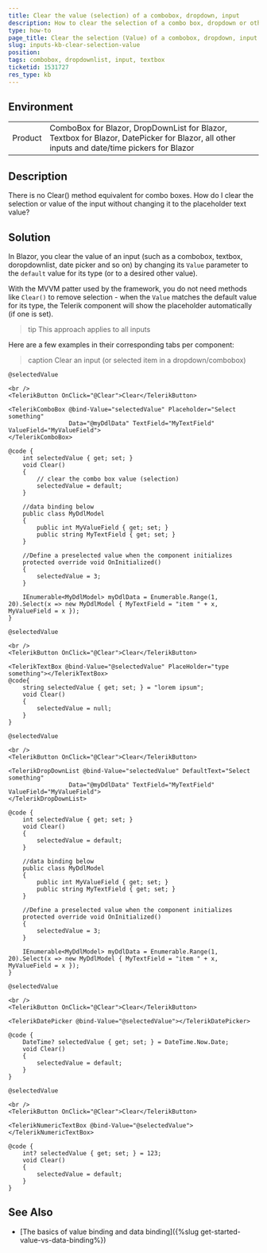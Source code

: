 ```yaml
---
title: Clear the value (selection) of a combobox, dropdown, input
description: How to clear the selection of a combo box, dropdown or other input
type: how-to
page_title: Clear the selection (Value) of a combobox, dropdown, input
slug: inputs-kb-clear-selection-value
position: 
tags: combobox, dropdownlist, input, textbox
ticketid: 1531727
res_type: kb
---
```


## Environment
<table>
	<tbody>
		<tr>
			<td>Product</td>
			<td>ComboBox for Blazor, DropDownList for Blazor, Textbox for Blazor, DatePicker for Blazor, all other inputs and date/time pickers for Blazor</td>
		</tr>
	</tbody>
</table>


## Description
There is no Clear() method equivalent for combo boxes. How do I clear the selection or value of the input without changing it to the placeholder text value?

## Solution
In Blazor, you clear the value of an input (such as a combobox, textbox, doropdownlist, date picker and so on) by changing its `Value` parameter to the `default` value for its type (or to a desired other value).

With the MVVM patter used by the framework, you do not need methods like `Clear()` to remove selection - when the `Value` matches the default value for its type, the Telerik component will show the placeholder automatically (if one is set).

>tip This approach applies to all inputs

Here are a few examples in their corresponding tabs per component:

>caption Clear an input (or selected item in a dropdown/combobox)

````ComboBox
@selectedValue

<br />
<TelerikButton OnClick="@Clear">Clear</TelerikButton>

<TelerikComboBox @bind-Value="selectedValue" Placeholder="Select something"
                 Data="@myDdlData" TextField="MyTextField" ValueField="MyValueField">
</TelerikComboBox>

@code {
    int selectedValue { get; set; }
    void Clear()
    {
        // clear the combo box value (selection)
        selectedValue = default;
    }

    //data binding below
    public class MyDdlModel
    {
        public int MyValueField { get; set; }
        public string MyTextField { get; set; }
    }

    //Define a preselected value when the component initializes
    protected override void OnInitialized()
    {
        selectedValue = 3;
    }

    IEnumerable<MyDdlModel> myDdlData = Enumerable.Range(1, 20).Select(x => new MyDdlModel { MyTextField = "item " + x, MyValueField = x });
}
````
````Textbox
@selectedValue

<br />
<TelerikButton OnClick="@Clear">Clear</TelerikButton>

<TelerikTextBox @bind-Value="@selectedValue" PlaceHolder="type something"></TelerikTextBox>
@code{
    string selectedValue { get; set; } = "lorem ipsum";
    void Clear()
    {
        selectedValue = null;
    }
}
````
````DropDownList
@selectedValue

<br />
<TelerikButton OnClick="@Clear">Clear</TelerikButton>

<TelerikDropDownList @bind-Value="selectedValue" DefaultText="Select something"
                 Data="@myDdlData" TextField="MyTextField" ValueField="MyValueField">
</TelerikDropDownList>

@code {
    int selectedValue { get; set; }
    void Clear()
    {
        selectedValue = default;
    }

    //data binding below
    public class MyDdlModel
    {
        public int MyValueField { get; set; }
        public string MyTextField { get; set; }
    }

    //Define a preselected value when the component initializes
    protected override void OnInitialized()
    {
        selectedValue = 3;
    }

    IEnumerable<MyDdlModel> myDdlData = Enumerable.Range(1, 20).Select(x => new MyDdlModel { MyTextField = "item " + x, MyValueField = x });
}
````
````DatePicker
@selectedValue

<br />
<TelerikButton OnClick="@Clear">Clear</TelerikButton>

<TelerikDatePicker @bind-Value="@selectedValue"></TelerikDatePicker>

@code {
    DateTime? selectedValue { get; set; } = DateTime.Now.Date;
    void Clear()
    {
        selectedValue = default;
    }
}
````
````NumericTextbox
@selectedValue

<br />
<TelerikButton OnClick="@Clear">Clear</TelerikButton>

<TelerikNumericTextBox @bind-Value="@selectedValue"></TelerikNumericTextBox>

@code {
    int? selectedValue { get; set; } = 123;
    void Clear()
    {
        selectedValue = default;
    }
}
````


## See Also

* [The basics of value binding and data binding]({%slug get-started-value-vs-data-binding%})
